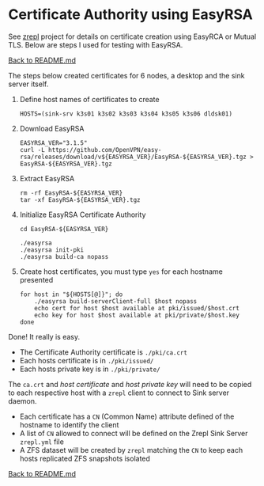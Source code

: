 # Certificate Authority using EasyRSA

See [zrepl](https://zrepl.github.io/configuration/transports.html#certificate-authority-using-easyrsa) project for details on certificate creation using EasyRCA or Mutual TLS. Below are steps I used for testing with EasyRSA.

[Back to README.md](../README.md)

The steps below created certificates for 6 nodes, a desktop and the sink server itself.

1. Define host names of certificates to create

    ```shell
    HOSTS=(sink-srv k3s01 k3s02 k3s03 k3s04 k3s05 k3s06 dldsk01)
    ```

2. Download EasyRSA

    ```shell
    EASYRSA_VER="3.1.5"
    curl -L https://github.com/OpenVPN/easy-rsa/releases/download/v${EASYRSA_VER}/EasyRSA-${EASYRSA_VER}.tgz > EasyRSA-${EASYRSA_VER}.tgz
    ```

3. Extract EasyRSA

    ```shell
    rm -rf EasyRSA-${EASYRSA_VER}
    tar -xf EasyRSA-${EASYRSA_VER}.tgz
    ```

4. Initialize EasyRSA Certificate Authority

    ```shell
    cd EasyRSA-${EASYRSA_VER}

    ./easyrsa
    ./easyrsa init-pki
    ./easyrsa build-ca nopass
    ```

5. Create host certificates, you must type `yes` for each hostname presented

    ```shell
    for host in "${HOSTS[@]}"; do
        ./easyrsa build-serverClient-full $host nopass
        echo cert for host $host available at pki/issued/$host.crt
        echo key for host $host available at pki/private/$host.key
    done
    ```

Done! It really is easy.

* The Certificate Authority certificate is `./pki/ca.crt`
* Each hosts certificate is in `./pki/issued/`
* Each hosts private key is in `./pki/private/`

The `ca.crt` and *host certificate* and *host private key* will need to be copied to each respective host with a `zrepl` client to connect to Sink server daemon.

* Each certificate has a `CN` (Common Name) attribute defined of the hostname to identify the client
* A list of `CN` allowed to connect will be defined on the Zrepl Sink Server `zrepl.yml` file
* A ZFS dataset will be created by `zrepl` matching the `CN` to keep each hosts replicated ZFS snapshots isolated

[Back to README.md](../README.md)
